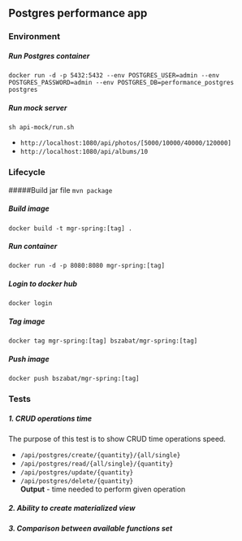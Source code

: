 ## Postgres performance app
### Environment
##### Run Postgres container
`docker run -d -p 5432:5432 --env POSTGRES_USER=admin --env POSTGRES_PASSWORD=admin --env POSTGRES_DB=performance_postgres postgres`
##### Run mock server
`sh api-mock/run.sh`
- `http://localhost:1080/api/photos/[5000/10000/40000/120000]`
- `http://localhost:1080/api/albums/10`

### Lifecycle
#####Build jar file
`mvn package`
##### Build image
`docker build -t mgr-spring:[tag] .`

##### Run container
`docker run -d -p 8080:8080 mgr-spring:[tag]`

##### Login to docker hub
`docker login`

##### Tag image
`docker tag mgr-spring:[tag] bszabat/mgr-spring:[tag]`

##### Push image
`docker push bszabat/mgr-spring:[tag]`

### Tests
##### 1. CRUD operations time
The purpose of this test is to show CRUD time operations speed.
- `/api/postgres/create/{quantity}/{all/single}`
- `/api/postgres/read/{all/single}/{quantity}`
- `/api/postgres/update/{quantity}`
- `/api/postgres/delete/{quantity}`
<br><b>Output</b> - time needed to perform given operation
##### 2. Ability to create materialized view
##### 3. Comparison between available functions set